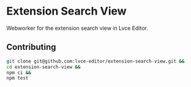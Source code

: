 # Extension Search View

Webworker for the extension search view in Lvce Editor.

## Contributing

```sh
git clone git@github.com:lvce-editor/extension-search-view.git &&
cd extension-search-view &&
npm ci &&
npm test
```
